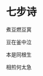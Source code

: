 <html>
  <head>
    <meta http-equiv="Content-Type" content="text/html; charset=utf-8"/>
    <title>建安文学</title>
  </head>
  <body>
    <h1>七步诗</h1>
    <p>煮豆燃豆萁</p>
    <p>豆在釜中泣</p>
    <p>本是同根生</p>
    <p>相煎何太急</p>
  </body>
</html>
